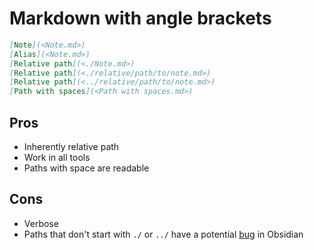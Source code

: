 # Markdown with angle brackets

```markdown
[Note](<Note.md>)
[Alias](<Note.md>)
[Relative path](<./Note.md>)
[Relative path](<./relative/path/to/note.md>)
[Relative path](<../relative/path/to/note.md>)
[Path with spaces](<Path with spaces.md>)
```

## Pros

- Inherently relative path
- Work in all tools
- Paths with space are readable

## Cons

- Verbose
- Paths that don't start with `./` or `../` have a potential [bug](https://forum.obsidian.md/t/add-settings-to-control-link-resolution-mode/69560) in Obsidian

